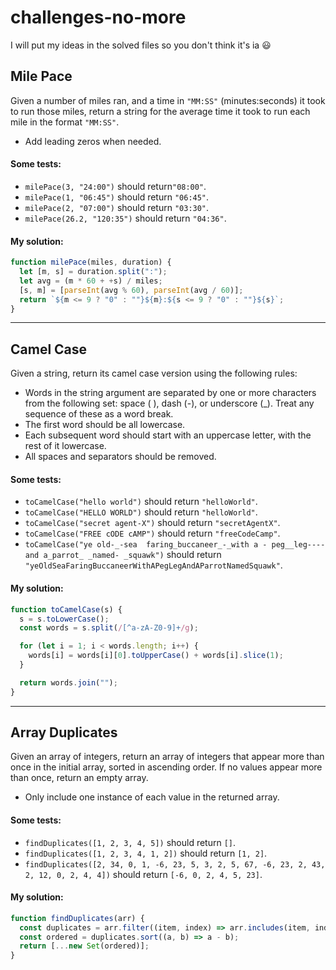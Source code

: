 # challenges-no-more

I will put my ideas in the solved files so you don't think it's ia 😃

## Mile Pace

Given a number of miles ran, and a time in `"MM:SS"` (minutes:seconds) it took to run those miles, return a string for the average time it took to run each mile in the format `"MM:SS"`.

- Add leading zeros when needed.

#### Some tests:

- `milePace(3, "24:00")` should return`"08:00"`.
- `milePace(1, "06:45")` should return `"06:45"`.
- `milePace(2, "07:00")` should return `"03:30"`.
- `milePace(26.2, "120:35")` should return `"04:36"`.

#### My solution:

```js
function milePace(miles, duration) {
  let [m, s] = duration.split(":");
  let avg = (m * 60 + +s) / miles;
  [s, m] = [parseInt(avg % 60), parseInt(avg / 60)];
  return `${m <= 9 ? "0" : ""}${m}:${s <= 9 ? "0" : ""}${s}`;
}
```

---

## Camel Case

Given a string, return its camel case version using the following rules:

- Words in the string argument are separated by one or more characters from the following set: space ( ), dash (-), or underscore (\_). Treat any sequence of these as a word break.
- The first word should be all lowercase.
- Each subsequent word should start with an uppercase letter, with the rest of it lowercase.
- All spaces and separators should be removed.

#### Some tests:

- `toCamelCase("hello world")` should return `"helloWorld"`.
- `toCamelCase("HELLO WORLD")` should return `"helloWorld"`.
- `toCamelCase("secret agent-X")` should return `"secretAgentX"`.
- `toCamelCase("FREE cODE cAMP")` should return `"freeCodeCamp"`.
- `toCamelCase("ye old-_-sea  faring_buccaneer_-_with a - peg__leg----and a_parrot_ _named- _squawk")` should return `"yeOldSeaFaringBuccaneerWithAPegLegAndAParrotNamedSquawk"`.

#### My solution:

```js
function toCamelCase(s) {
  s = s.toLowerCase();
  const words = s.split(/[^a-zA-Z0-9]+/g);

  for (let i = 1; i < words.length; i++) {
    words[i] = words[i][0].toUpperCase() + words[i].slice(1);
  }

  return words.join("");
}
```

---

## Array Duplicates

Given an array of integers, return an array of integers that appear more than once in the initial array, sorted in ascending order. If no values appear more than once, return an empty array.

- Only include one instance of each value in the returned array.

#### Some tests:

- `findDuplicates([1, 2, 3, 4, 5])` should return `[]`.
- `findDuplicates([1, 2, 3, 4, 1, 2])` should return `[1, 2]`.
- `findDuplicates([2, 34, 0, 1, -6, 23, 5, 3, 2, 5, 67, -6, 23, 2, 43, 2, 12, 0, 2, 4, 4])` should return `[-6, 0, 2, 4, 5, 23]`.

#### My solution:

```js
function findDuplicates(arr) {
  const duplicates = arr.filter((item, index) => arr.includes(item, index + 1));
  const ordered = duplicates.sort((a, b) => a - b);
  return [...new Set(ordered)];
}
```
